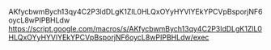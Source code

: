 AKfycbwmBych13qy4C2P3ldDLgK1ZlL0HLQxOYyHYVlYEkYPCVpBsporjNF6oycL8wPIPBHLdw
https://script.google.com/macros/s/AKfycbwmBych13qy4C2P3ldDLgK1ZlL0HLQxOYyHYVlYEkYPCVpBsporjNF6oycL8wPIPBHLdw/exec
